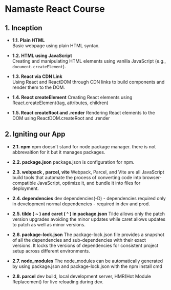 # Namaste React Course

## 1. Inception

- **1.1. Plain HTML**  
  Basic webpage using plain HTML syntax.

- **1.2. HTML using JavaScript**  
  Creating and manipulating HTML elements using vanilla JavaScript (e.g., `document.createElement`).

- **1.3. React via CDN Link**  
  Using React and ReactDOM through CDN links to build components and render them to the DOM.

- **1.4. React createElement**
  Creating React elements using React.createElement(tag, attributes, children)

- **1.5.  React createRoot and .render**
  Rendering React elements to the DOM using ReactDOM.createRoot and .render

## 2. Igniting our App

- **2.1. npm**
  npm doesn't stand for node package manager. there is not abbrevaition for it but it manages packages.

- **2.2. package.json**
  package.json is configuration for npm.

- **2.3. webpack , parcel, vite**
  Webpack, Parcel, and Vite are all JavaScript build tools that automate the process of converting code into browser-compatible JavaScript, optimize it, and bundle it into files for deployment.

- **2.4. dependencies**
  dev dependencies(-D) - dependencies required only in development
  normal dependencies - required in dev and prod.

- **2.5. tilde ( ~ ) and caret ( ^ ) in package.json**
  Tilde allows only the patch version upgrades avoiding the minor updates while caret allows updates to patch as well as minor versions.

- **2.6. package-lock.json**
  The package-lock.json file provides a snapshot of all the dependencies and sub-dependencies with their exact versions. It locks the versions of dependencies for consistent project setup across different environments.

- **2.7. node_modules**
  The node_modules can be automatically generated by using package.json and package-lock.json with the npm install cmd

- **2.8. parcel**
  dev build, local development server, HMR(Hot Module Replacement) for live reloading during dev.